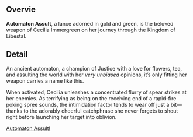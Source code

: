 <!-- title: Automaton Assult -->
<!-- quote: Hmph, don't tell me what to do. Automaton Assult! -->
<!-- chapter: 0 -->
<!-- images: (Cecilia's first time wielding Automaton Assult), (Automaton Assult as viewed from the inventory), (Automaton Assult's ability activated) -->
<!-- model: true -->

## Overvie

**Automaton Assult**, a lance adorned in gold and green, is the beloved weapon of Cecilia Immergreen on her journey through the Kingdom of Libestal.

## Detail

An ancient automaton, a champion of Justice with a love for flowers, tea, and assulting the world with her _very unbiased_ opinions, it’s only fitting her weapon carries a name like this.

When activated, Cecilia unleashes a concentrated flurry of spear strikes at her enemies. As terrifying as being on the receiving end of a rapid-fire poking spree sounds, the intimidation factor tends to wear off just a bit—thanks to the adorably cheerful catchphrase she never forgets to shout right before launching her target into oblivion.

[Automaton Assult!](#embed:https://www.youtube.com/live/-QKg8Fau9GM?feature=shared&t=1452)
